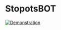 # StopotsBOT

[![Demonstration](https://i.vimeocdn.com/video/877131222.webp?mw=700&mh=393)](https://player.vimeo.com/video/406621151)
